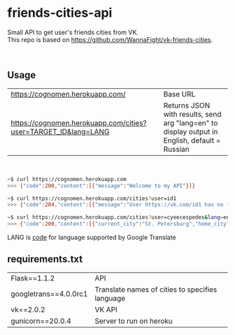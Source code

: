 # friends-cities-api
Small API to get user's friends cities from VK. \
This repo is based on https://github.com/WannaFight/vk-friends-cities.

</br>

## Usage
|                                                    |                         |
|----------------------------------------------------|-------------------------|
|https://cognomen.herokuapp.com/                     |Base URL                 |
|https://cognomen.herokuapp.com/cities?user=TARGET_ID&lang=LANG|Returns JSON with results, send arg "lang=en" to display output in English, default = Russian|


</br>

```bash
~$ curl https://cognomen.herokuapp.com 
>>> {"code":200,"content":[{"message":"Welcome to my API"}]}

~$ curl https://cognomen.herokuapp.com/cities?user=id1 
>>> {"code":204,"content":[{"message":"User https://vk.com/id1 has no friends."}]}

~$ curl https://cognomen.herokuapp.com/cities?user=cyeecespedes&lang=en
>>> {"code":200,"content":[{"current_city":"St. Petersburg","home_city":"Not specified","user":"https://vk.com/id31752625"},...]}
```

LANG is [code](https://cloud.google.com/translate/docs/languages) for language supported by Google Translate

## requirements.txt
|                     |                                               |
|---------------------|-----------------------------------------------|
|Flask==1.1.2         |API                                            |
|googletrans==4.0.0rc1|Translate names of cities to specifies language|
|vk==2.0.2            |VK API                                         |
|gunicorn==20.0.4     |Server to run on heroku                        |

</br>
 


